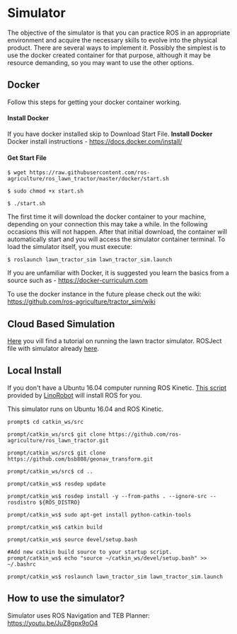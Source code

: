 # Simulator
The objective of the simulator is that you can practice ROS in an appropriate environment and acquire the necessary skills to evolve into the physical product. There are several ways to implement it. Possibly the simplest is to use the docker created container for that purpose, although it may be resource demanding, so you may want to use the other options.


## Docker
Follow this steps for getting your docker container working.
#### Install Docker
If you have docker installed skip to Download Start File.
**Install Docker**
Docker install instructions - https://docs.docker.com/install/

#### **Get Start File**

```
$ wget https://raw.githubusercontent.com/ros-agriculture/ros_lawn_tractor/master/docker/start.sh
```
```
$ sudo chmod +x start.sh
```
```
$ ./start.sh
```
The first time it will download the docker container to your machine, depending on your connection this may take a while. In the following occasions this will not happen. After that initial download, the container will automatically start and you will access the simulator container terminal. To load the simulator itself, you must execute:
```
$ roslaunch lawn_tractor_sim lawn_tractor_sim.launch
```
If you are unfamiliar with Docker, it is suggested you learn the basics from a source such as - https://docker-curriculum.com

To use the docker instance in the future please check out the wiki: https://github.com/ros-agriculture/tractor_sim/wiki

## Cloud Based Simulation
[Here](https://www.loom.com/share/c9868920819a466d827d522a2aa76c8e) you vill find a tutorial on running the lawn tractor simulator.
ROSJect file with simulator already [here](http://www.rosject.io/l/8e95478/).

## Local Install
If you don't have a Ubuntu 16.04 computer running ROS Kinetic. [This script](https://github.com/linorobot/rosme) provided by [LinoRobot](https://linorobot.org/) will install ROS for you.

This simulator runs on Ubuntu 16.04 and ROS Kinetic.

```
prompt$ cd catkin_ws/src
```

```
prompt/catkin_ws/src$ git clone https://github.com/ros-agriculture/ros_lawn_tractor.git
```

```
prompt/catkin_ws/src$ git clone https://github.com/bsb808/geonav_transform.git
```

```
prompt/catkin_ws/src$ cd ..

```

```
prompt/catkin_ws$ rosdep update

```

```
prompt/catkin_ws$ rosdep install -y --from-paths . --ignore-src --rosdistro ${ROS_DISTRO}

```

```
prompt/catkin_ws$ sudo apt-get install python-catkin-tools

```

```
prompt/catkin_ws$ catkin build

```

```
prompt/catkin_ws$ source devel/setup.bash
```

```
#Add new catkin build source to your startup script.
prompt/catkin_ws$ echo "source ~/catkin_ws/devel/setup.bash" >> ~/.bashrc

```
```
prompt/catkin_ws$ roslaunch lawn_tractor_sim lawn_tractor_sim.launch
```

## How to use the simulator?
Simulator uses ROS Navigation and TEB Planner: https://youtu.be/JuZ8gpx9oO4
